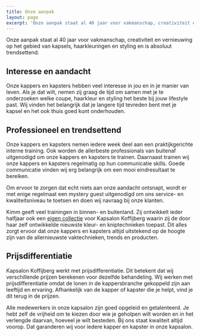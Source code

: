 ```yaml
---
title: Onze aanpak
layout: page
excerpt: 'Onze aanpak staat al 40 jaar voor vakmanschap, creativiteit en vernieuwing op het gebied van kapsels, haarkleuringen en styling en is absoluut trendsettend.'
---
```


Onze aanpak staat al 40 jaar voor vakmanschap, creativiteit en vernieuwing op het gebied van kapsels, haarkleuringen en styling en is absoluut trendsettend.&nbsp;

## Interesse en aandacht

Onze kappers en kapsters hebben veel interesse in jou en in je manier van leven. Als je dat wilt, nemen zij graag de tijd om samen met je te onderzoeken welke coupe, haarkleur en styling het beste bij jouw lifestyle past. Wij vinden het belangrijk dat je langere tijd tevreden bent met je kapsel en het ook thuis goed kunt onderhouden.

## Professioneel en trendsettend

Onze kappers en kapsters nemen iedere week deel aan een praktijkgerichte interne training. Ook worden de allerbeste professionals van buitenaf uitgenodigd om onze kappers en kapsters te trainen. Daarnaast trainen wij onze kappers en kapsters regelmatig op hun communicatie skills. Goede communicatie vinden wij erg belangrijk om een mooi eindresultaat te bereiken.

Om ervoor te zorgen dat echt niets aan onze aandacht ontsnapt, wordt er met enige regelmaat een mystery guest uitgenodigd om ons service- en kwaliteitsniveau te toetsen en doen wij navraag bij onze klanten.

Kimm geeft veel trainingen in binnen- en buitenland. Zij ontwikkelt ieder halfjaar ook een [eigen collectie](/collecties/) voor Kapsalon Koffijberg waarin zij de door haar zelf ontwikkelde nieuwste kleur- en kniptechnieken toepast. Dit alles zorgt ervoor dat onze kappers en kapsters altijd uitstekend op de hoogte zijn van de allernieuwste vaktechnieken, trends en producten.

## Prijsdifferentiatie

Kapsalon Koffijberg werkt met prijsdifferentiatie. Dit betekent dat wij verschillende prijzen berekenen voor dezelfde behandeling. Wij werken met prijsdifferentiatie omdat de lonen in de kappersbranche gekoppeld zijn aan leeftijd en ervaring. Afhankelijk van de kapper of kapster die je helpt, vind je dit terug in de prijzen.

Alle medewerkers in onze kapsalon zijn goed opgeleid en getalenteerd. Je hebt zelf de vrijheid om te kiezen door wie je geholpen wilt worden en in het verlengde daarvan, hoeveel je wilt besteden. Bij ons staat kwaliteit altijd voorop. Dat garanderen wij voor iedere kapper en kapster in onze kapsalon.